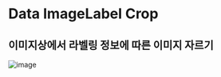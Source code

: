 # Data ImageLabel Crop

## 이미지상에서 라벨링 정보에 따른 이미지 자르기

![image](https://user-images.githubusercontent.com/55525614/178114486-5db0e35d-8717-4258-a662-62e3a1bf3101.png)
